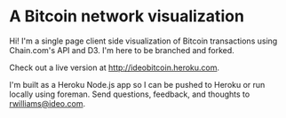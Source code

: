 # A Bitcoin network visualization
Hi! I'm a single page client side visualization of Bitcoin transactions using Chain.com's API and D3. I'm here to be branched and forked.

Check out a live version at http://ideobitcoin.heroku.com.

I'm built as a Heroku Node.js app so I can be pushed to Heroku or run locally using foreman. Send questions, feedback, and thoughts to rwilliams@ideo.com.
